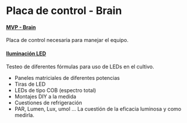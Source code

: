 # Placa de control - Brain

#### [MVP - Brain ](MVP_Brain.md) 

Placa de control necesaria para manejar el equipo.

#### [Iluminación LED ](Iluminacion_LED.md) 

Testeo de diferentes fórmulas para uso de LEDs en el cultivo.

- Paneles matriciales de diferentes potencias
- Tiras de LED
- LEDs de tipo COB (espectro total)
- Montajes DIY a la medida
- Cuestiones de refrigeración
- PAR, Lumen, Lux, umol ... La cuestión de la eficacia luminosa y como medirla.

